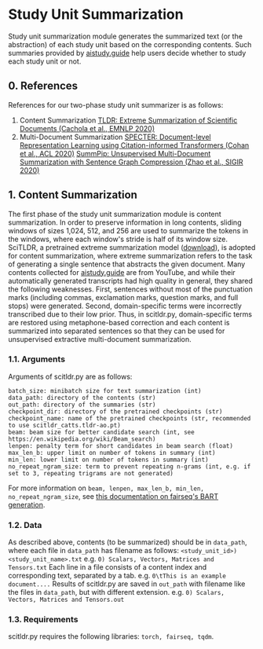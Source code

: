 # Study Unit Summarization

Study unit summarization module generates the summarized text (or the abstraction) of each study unit based on the corresponding contents.
Such summaries provided by [aistudy.guide](aistudy.guide) help users decide whether to study each study unit or not.

## 0. References
References for our two-phase study unit summarizer is as follows:
1. Content Summarization
[TLDR: Extreme Summarization of Scientific Documents (Cachola et al., EMNLP 2020)](https://aclanthology.org/2020.findings-emnlp.428.pdf)
2. Multi-Document Summarization
[SPECTER: Document-level Representation Learning using Citation-informed Transformers (Cohan et al., ACL 2020)](https://aclanthology.org/2020.acl-main.207.pdf)
[SummPip: Unsupervised Multi-Document Summarization with Sentence Graph Compression (Zhao et al., SIGIR 2020)](https://dl.acm.org/doi/pdf/10.1145/3397271.3401327)

## 1. Content Summarization
The first phase of the study unit summarization module is content summarization.
In order to preserve information in long contents, sliding windows of sizes 1,024, 512, and 256 are used to summarize the tokens in the windows, where each window's stride is half of its window size.
SciTLDR, a pretrained extreme summarization model ([download](https://github.com/allenai/scitldr)), is adopted for content summarization, where extreme summarization refers to the task of generating a single sentence that abstracts the given document.
Many contents collected for [aistudy.guide](aistudy.guide) are from YouTube, and while their automatically generated transcripts had high quality in general, they shared the following weaknesses.
First, sentences without most of the punctuation marks (including commas, exclamation marks, question marks, and full stops) were generated.
Second, domain-specific terms were incorrectly transcribed due to their low prior.
Thus, in scitldr.py, domain-specific terms are restored using metaphone-based correction and each content is summarized into separated sentences so that they can be used for unsupervised extractive multi-document summarization.

### 1.1. Arguments
Arguments of scitldr.py are as follows:
```
batch_size: minibatch size for text summarization (int)
data_path: directory of the contents (str)
out_path: directory of the summaries (str)
checkpoint_dir: directory of the pretrained checkpoints (str)
checkpoint_name: name of the pretrained checkpoints (str, recommended to use scitldr_catts.tldr-ao.pt)
beam: beam size for better candidate search (int, see https://en.wikipedia.org/wiki/Beam_search)
lenpen: penalty term for short candidates in beam search (float)
max_len_b: upper limit on number of tokens in summary (int)
min_len: lower limit on number of tokens in summary (int)
no_repeat_ngram_size: term to prevent repeating n-grams (int, e.g. if set to 3, repeating trigrams are not generated)
```
For more information on ```beam, lenpen, max_len_b, min_len, no_repeat_ngram_size```, see [this documentation on fairseq's BART generation](https://fairseq.readthedocs.io/en/latest/command_line_tools.html#Generation).

### 1.2. Data
As described above, contents (to be summarized) should be in ```data_path```, where each file in ```data_path``` has filename as follows:
```<study_unit_id>) <study_unit_name>.txt```
e.g. ```0) Scalars, Vectors, Matrices and Tensors.txt```
Each line in a file consists of a content index and corresponding text, separated by a tab.
e.g. ```0\tThis is an example document....```
Results of scitldr.py are saved in ```out_path``` with filename like the files in ```data_path```, but with different extension.
e.g. ```0) Scalars, Vectors, Matrices and Tensors.out```

### 1.3. Requirements
scitldr.py requires the following libraries: ```torch, fairseq, tqdm```.
